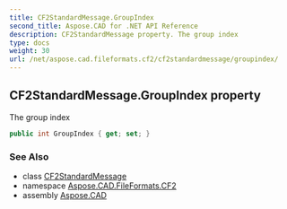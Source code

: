 ```yaml
---
title: CF2StandardMessage.GroupIndex
second_title: Aspose.CAD for .NET API Reference
description: CF2StandardMessage property. The group index
type: docs
weight: 30
url: /net/aspose.cad.fileformats.cf2/cf2standardmessage/groupindex/
---
```

## CF2StandardMessage.GroupIndex property

The group index

```csharp
public int GroupIndex { get; set; }
```

### See Also

* class [CF2StandardMessage](../)
* namespace [Aspose.CAD.FileFormats.CF2](../../cf2standardmessage/)
* assembly [Aspose.CAD](../../../)


